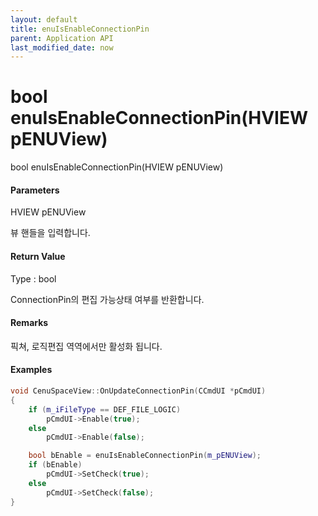 ```yaml
---
layout: default
title: enuIsEnableConnectionPin
parent: Application API
last_modified_date: now
---
```

# bool enuIsEnableConnectionPin\(HVIEW pENUView\)

bool enuIsEnableConnectionPin\(HVIEW pENUView\)

#### Parameters

HVIEW pENUView

뷰 핸들을 입력합니다.

#### Return Value

Type : bool

ConnectionPin의 편집 가능상태 여부를 반환합니다.

#### Remarks

픽쳐, 로직편집 역역에서만 활성화 됩니다.

#### Examples

```cpp
void CenuSpaceView::OnUpdateConnectionPin(CCmdUI *pCmdUI)
{
    if (m_iFileType == DEF_FILE_LOGIC)
        pCmdUI->Enable(true);
    else
        pCmdUI->Enable(false);

    bool bEnable = enuIsEnableConnectionPin(m_pENUView);
    if (bEnable)
        pCmdUI->SetCheck(true);
    else
        pCmdUI->SetCheck(false);
}
```



